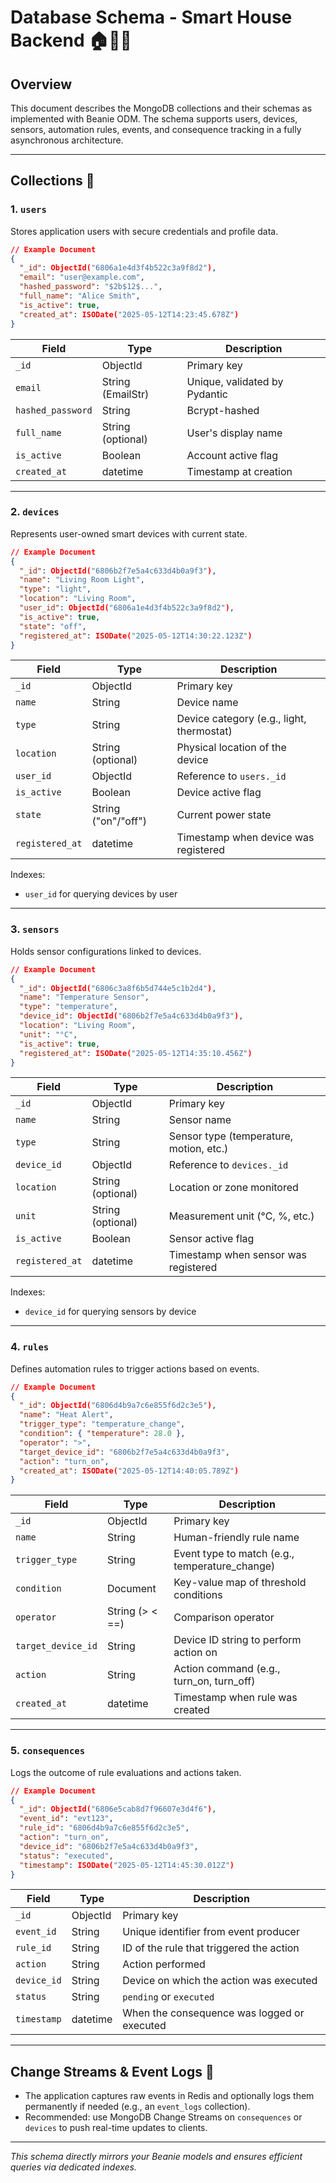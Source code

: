 # Database Schema - Smart House Backend 🏠💾🔌

## Overview

This document describes the MongoDB collections and their schemas as implemented with Beanie ODM. The schema supports users, devices, sensors, automation rules, events, and consequence tracking in a fully asynchronous architecture.

---

## Collections 📂

### 1. `users`

Stores application users with secure credentials and profile data.

```json
// Example Document
{
  "_id": ObjectId("6806a1e4d3f4b522c3a9f8d2"),
  "email": "user@example.com",
  "hashed_password": "$2b$12$...",
  "full_name": "Alice Smith",
  "is_active": true,
  "created_at": ISODate("2025-05-12T14:23:45.678Z")
}
```

| Field             | Type              | Description                   |
| ----------------- | ----------------- | ----------------------------- |
| `_id`             | ObjectId          | Primary key                   |
| `email`           | String (EmailStr) | Unique, validated by Pydantic |
| `hashed_password` | String            | Bcrypt-hashed                 |
| `full_name`       | String (optional) | User's display name           |
| `is_active`       | Boolean           | Account active flag           |
| `created_at`      | datetime          | Timestamp at creation         |

---

### 2. `devices`

Represents user-owned smart devices with current state.

```json
// Example Document
{
  "_id": ObjectId("6806b2f7e5a4c633d4b0a9f3"),
  "name": "Living Room Light",
  "type": "light",
  "location": "Living Room",
  "user_id": ObjectId("6806a1e4d3f4b522c3a9f8d2"),
  "is_active": true,
  "state": "off",
  "registered_at": ISODate("2025-05-12T14:30:22.123Z")
}
```

| Field           | Type                | Description                               |
| --------------- | ------------------- | ----------------------------------------- |
| `_id`           | ObjectId            | Primary key                               |
| `name`          | String              | Device name                               |
| `type`          | String              | Device category (e.g., light, thermostat) |
| `location`      | String (optional)   | Physical location of the device           |
| `user_id`       | ObjectId            | Reference to `users._id`                  |
| `is_active`     | Boolean             | Device active flag                        |
| `state`         | String ("on"/"off") | Current power state                       |
| `registered_at` | datetime            | Timestamp when device was registered      |

Indexes:

* `user_id` for querying devices by user

---

### 3. `sensors`

Holds sensor configurations linked to devices.

```json
// Example Document
{
  "_id": ObjectId("6806c3a8f6b5d744e5c1b2d4"),
  "name": "Temperature Sensor",
  "type": "temperature",
  "device_id": ObjectId("6806b2f7e5a4c633d4b0a9f3"),
  "location": "Living Room",
  "unit": "°C",
  "is_active": true,
  "registered_at": ISODate("2025-05-12T14:35:10.456Z")
}
```

| Field           | Type              | Description                             |
| --------------- | ----------------- | --------------------------------------- |
| `_id`           | ObjectId          | Primary key                             |
| `name`          | String            | Sensor name                             |
| `type`          | String            | Sensor type (temperature, motion, etc.) |
| `device_id`     | ObjectId          | Reference to `devices._id`              |
| `location`      | String (optional) | Location or zone monitored              |
| `unit`          | String (optional) | Measurement unit (°C, %, etc.)          |
| `is_active`     | Boolean           | Sensor active flag                      |
| `registered_at` | datetime          | Timestamp when sensor was registered    |

Indexes:

* `device_id` for querying sensors by device

---

### 4. `rules`

Defines automation rules to trigger actions based on events.

```json
// Example Document
{
  "_id": ObjectId("6806d4b9a7c6e855f6d2c3e5"),
  "name": "Heat Alert",
  "trigger_type": "temperature_change",
  "condition": { "temperature": 28.0 },
  "operator": ">",
  "target_device_id": "6806b2f7e5a4c633d4b0a9f3",
  "action": "turn_on",
  "created_at": ISODate("2025-05-12T14:40:05.789Z")
}
```

| Field              | Type            | Description                                     |
| ------------------ | --------------- | ----------------------------------------------- |
| `_id`              | ObjectId        | Primary key                                     |
| `name`             | String          | Human-friendly rule name                        |
| `trigger_type`     | String          | Event type to match (e.g., temperature\_change) |
| `condition`        | Document        | Key-value map of threshold conditions           |
| `operator`         | String (> < ==) | Comparison operator                             |
| `target_device_id` | String          | Device ID string to perform action on           |
| `action`           | String          | Action command (e.g., turn\_on, turn\_off)      |
| `created_at`       | datetime        | Timestamp when rule was created                 |

---

### 5. `consequences`

Logs the outcome of rule evaluations and actions taken.

```json
// Example Document
{
  "_id": ObjectId("6806e5cab8d7f96607e3d4f6"),
  "event_id": "evt123",
  "rule_id": "6806d4b9a7c6e855f6d2c3e5",
  "action": "turn_on",
  "device_id": "6806b2f7e5a4c633d4b0a9f3",
  "status": "executed",
  "timestamp": ISODate("2025-05-12T14:45:30.012Z")
}
```

| Field       | Type     | Description                                 |
| ----------- | -------- | ------------------------------------------- |
| `_id`       | ObjectId | Primary key                                 |
| `event_id`  | String   | Unique identifier from event producer       |
| `rule_id`   | String   | ID of the rule that triggered the action    |
| `action`    | String   | Action performed                            |
| `device_id` | String   | Device on which the action was executed     |
| `status`    | String   | `pending` or `executed`                     |
| `timestamp` | datetime | When the consequence was logged or executed |

---

## Change Streams & Event Logs 🔄

* The application captures raw events in Redis and optionally logs them permanently if needed (e.g., an `event_logs` collection).
* Recommended: use MongoDB Change Streams on `consequences` or `devices` to push real-time updates to clients.

---

*This schema directly mirrors your Beanie models and ensures efficient queries via dedicated indexes.*
